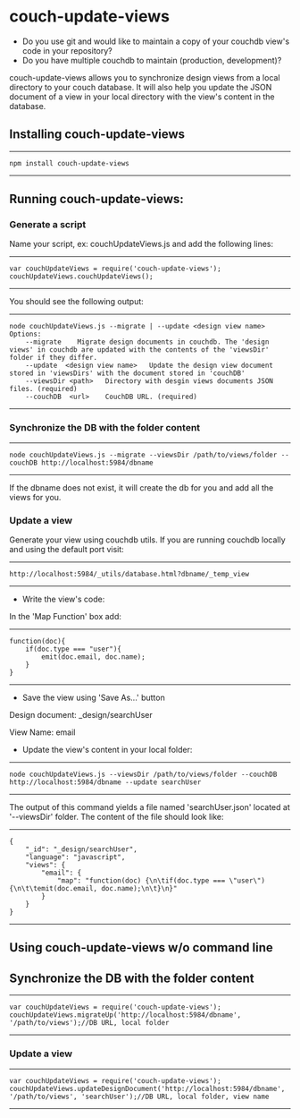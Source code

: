 # couch-update-views


- Do you use git and would like to maintain a copy of your couchdb view's code in your repository?
- Do you have multiple couchdb to maintain (production, development)?

couch-update-views allows you to synchronize design views from a local directory to your couch database. 
It will also help you update the JSON document of a view in your local directory with the view's content in the database. 


## Installing couch-update-views

----
	npm install couch-update-views
----

## Running couch-update-views: 

### Generate a script 

Name your script, ex: couchUpdateViews.js and add the following lines:

----
	var couchUpdateViews = require('couch-update-views');
	couchUpdateViews.couchUpdateViews();
----

You should see the following output:

----
    node couchUpdateViews.js --migrate | --update <design view name>
    Options:
	    --migrate    Migrate design documents in couchdb. The 'design views' in couchdb are updated with the contents of the 'viewsDir' folder if they differ.
	    --update  <design view name>   Update the design view document stored in 'viewsDirs' with the document stored in 'couchDB'    
	    --viewsDir <path>   Directory with desgin views documents JSON files. (required)
	    --couchDB  <url>    CouchDB URL. (required)
----

### Synchronize the DB with the folder content

----
	node couchUpdateViews.js --migrate --viewsDir /path/to/views/folder --couchDB http://localhost:5984/dbname
----

If the dbname does not exist, it will create the db for you and add all the views for you. 

### Update a view

Generate your view using couchdb utils. If you are running couchdb locally and using the default port visit:

----
	http://localhost:5984/_utils/database.html?dbname/_temp_view
----

- Write the view's code: 

In the 'Map Function' box add:

----
	function(doc){
		if(doc.type === "user"){
			emit(doc.email, doc.name);
		}
	}
----

- Save the view using 'Save As...' button

Design document: _design/searchUser

View Name: email

- Update the view's content in your local folder:

----
	node couchUpdateViews.js --viewsDir /path/to/views/folder --couchDB http://localhost:5984/dbname --update searchUser
----

The output of this command yields a file named 'searchUser.json' located at '--viewsDir' folder. 
The content of the file should look like:

----
	{
	    "_id": "_design/searchUser",
	    "language": "javascript",
	    "views": {
	        "email": {
	            "map": "function(doc) {\n\tif(doc.type === \"user\"){\n\t\temit(doc.email, doc.name);\n\t}\n}"
	        }
	    }
	}
----

## Using couch-update-views w/o command line

## Synchronize the DB with the folder content

----
	var couchUpdateViews = require('couch-update-views');
	couchUpdateViews.migrateUp('http://localhost:5984/dbname', '/path/to/views');//DB URL, local folder
----

### Update a view

----
	var couchUpdateViews = require('couch-update-views');
	couchUpdateViews.updateDesignDocument('http://localhost:5984/dbname', '/path/to/views', 'searchUser');//DB URL, local folder, view name
----



